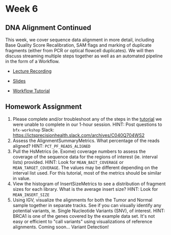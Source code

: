 # Week 6
## DNA Alignment Continued

This week, we cover sequence data alignment in more detail, including Base Quality Score Recalibration, SAM flags and marking of duplicate fragments (either from PCR or optical flowcell duplicates). We will then discuss streaming multiple steps together as well as an automated pipeline in the form of a Workflow. 

- [Lecture Recording](https://wustl.box.com/s/zwd1xreo5t1qwncq0btvbyyeglgufi7l)

- [Slides](bfx_workshop_06_alignment.pdf)

- [Workflow Tutorial](bfx_workshop_06_alignment.md)

## Homework Assignment
1. Please complete and/or troubleshoot any of the steps in the [tutorial](bfx_workshop_06_alignment.md) we were unable to complete in our 1-hour session.
HINT: Post questions to `bfx-workshop` Slack: https://ictsprecisionhealth.slack.com/archives/C040Q704WS2 
2. Assess the AlignmentSummaryMetrics. What percentage of the reads aligned? 
HINT: `PCT_PF_READS_ALIGNED`
3. Pull the HsMetrics (ie. Exome) coverage numbers to assess the coverage of the sequence data for the regions of interest (ie. interval lists) provided. 
HINT: Look for `MEAN_BAIT_COVERAGE` or `MEAN_TARGET_COVERAGE`. The values may be different depending on the interval list used. For this tutorial, most of the metrics should be similar in value.
4. View the histogram of InsertSizeMetrics  to see a distribution of fragment sizes for each library. What is the average insert size? 
HINT: Look for `MEAN_INSERT_SIZE`
5. Using IGV, visualize the alignments for both the Tumor and Normal sample together in separate tracks. See if you can visually identify any potential variants, ie. Single Nucleotide Variants (SNV), of interest. 
HINT: BRCA1 is one of the genes covered by the example data set. It's not easy or efficient to "call variants" using visualizations of reference alignments. 
Coming soon... Variant Detection!
